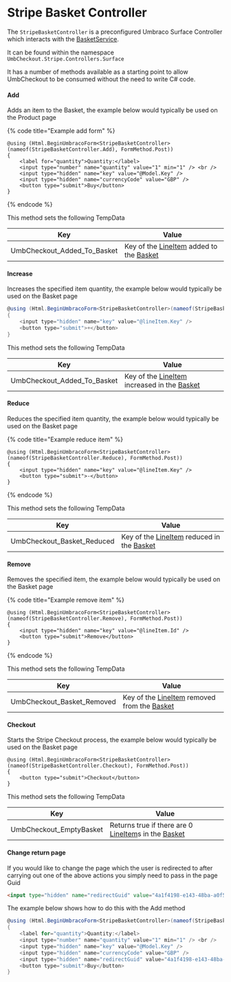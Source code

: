 # Stripe Basket Controller

The `StripeBasketController` is a preconfigured Umbraco Surface Controller which interacts with the [BasketService](../../../core-services/basket-service.md).

It can be found within the namespace `UmbCheckout.Stripe.Controllers.Surface`

It has a number of methods available as a starting point to allow UmbCheckout to be consumed without the need to write C# code.

#### Add

Adds an item to the Basket, the example below would typically be used on the Product page

{% code title="Example add form" %}
```cshtml
@using (Html.BeginUmbracoForm<StripeBasketController>(nameof(StripeBasketController.Add), FormMethod.Post))
{
    <label for="quantity">Quantity:</label>
    <input type="number" name="quantity" value="1" min="1" /> <br />
    <input type="hidden" name="key" value="@Model.Key" />
    <input type="hidden" name="currencyCode" value="GBP" />
    <button type="submit">Buy</button>
}
```
{% endcode %}

This method sets the following TempData

| Key                            | Value                                                                                                                                               |
| ------------------------------ | --------------------------------------------------------------------------------------------------------------------------------------------------- |
| UmbCheckout\_Added\_To\_Basket | Key of the [LineItem](../../../core-services/object-reference/lineitem.md) added to the [Basket](../../../core-services/object-reference/basket.md) |

#### Increase

Increases the specified item quantity, the example below would typically be used on the Basket page

```csharp
@using (Html.BeginUmbracoForm<StripeBasketController>(nameof(StripeBasketController.Add), FormMethod.Post))
{
    <input type="hidden" name="key" value="@lineItem.Key" />
    <button type="submit">+</button>
}
```

This method sets the following TempData

| Key                            | Value                                                                                                                                                   |
| ------------------------------ | ------------------------------------------------------------------------------------------------------------------------------------------------------- |
| UmbCheckout\_Added\_To\_Basket | Key of the [LineItem](../../../core-services/object-reference/lineitem.md) increased in the [Basket](../../../core-services/object-reference/basket.md) |

#### Reduce

Reduces the specified item quantity, the example below would typically be used on the Basket page

{% code title="Example reduce item" %}
```cshtml
@using (Html.BeginUmbracoForm<StripeBasketController>(nameof(StripeBasketController.Reduce), FormMethod.Post))
{
    <input type="hidden" name="key" value="@lineItem.Key" />
    <button type="submit">-</button>
}
```
{% endcode %}

This method sets the following TempData

| Key                          | Value                                                                                                                                                 |
| ---------------------------- | ----------------------------------------------------------------------------------------------------------------------------------------------------- |
| UmbCheckout\_Basket\_Reduced | Key of the [LineItem](../../../core-services/object-reference/lineitem.md) reduced in the [Basket](../../../core-services/object-reference/basket.md) |

#### Remove

Removes the specified item, the example below would typically be used on the Basket page

{% code title="Example remove item" %}
```cshtml
@using (Html.BeginUmbracoForm<StripeBasketController>(nameof(StripeBasketController.Remove), FormMethod.Post))
{
    <input type="hidden" name="key" value="@lineItem.Id" />
    <button type="submit">Remove</button>
}
```
{% endcode %}

This method sets the following TempData

| Key                          | Value                                                                                                                                                   |
| ---------------------------- | ------------------------------------------------------------------------------------------------------------------------------------------------------- |
| UmbCheckout\_Basket\_Removed | Key of the [LineItem](../../../core-services/object-reference/lineitem.md) removed from the [Basket](../../../core-services/object-reference/basket.md) |

#### Checkout

Starts the Stripe Checkout process, the example below would typically be used on the Basket page

```cshtml
@using (Html.BeginUmbracoForm<StripeBasketController>(nameof(StripeBasketController.Checkout), FormMethod.Post))
{
    <button type="submit">Checkout</button>
}
```

This method sets the following TempData

| Key                      | Value                                                                                                                                                           |
| ------------------------ | --------------------------------------------------------------------------------------------------------------------------------------------------------------- |
| UmbCheckout\_EmptyBasket | Returns true if there are 0 [LineItem](../../../core-services/object-reference/lineitem.md)s in the [Basket](../../../core-services/object-reference/basket.md) |

#### Change return page

If you would like to change the page which the user is redirected to after carrying out one of the above actions you simply need to pass in the page Guid

```html
<input type="hidden" name="redirectGuid" value="4a1f4198-e143-48ba-a0f5-1a7ef2df23aa" />
```

The example below shows how to do this with the Add method

```csharp
@using (Html.BeginUmbracoForm<StripeBasketController>(nameof(StripeBasketController.Add), FormMethod.Post))
{
    <label for="quantity">Quantity:</label>
    <input type="number" name="quantity" value="1" min="1" /> <br />
    <input type="hidden" name="key" value="@Model.Key" />
    <input type="hidden" name="currencyCode" value="GBP" />
    <input type="hidden" name="redirectGuid" value="4a1f4198-e143-48ba-a0f5-1a7ef2df23aa" />
    <button type="submit">Buy</button>
}
```
